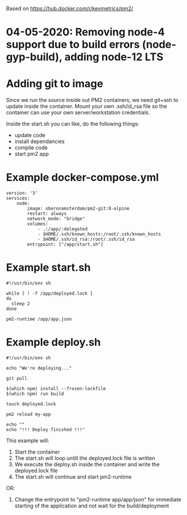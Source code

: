 Based on https://hub.docker.com/r/keymetrics/pm2/

# 04-05-2020: Removing node-4 support due to build errors (node-gyp-build), adding node-12 LTS

# Adding git to image

Since we run the source inside out PM2 containers, we need git+ssh to update inside the container.
Mount your own .ssh/id_rsa file so the container can use your own server/workstation credentials.

Inside the start.sh you can like, do the following things:
* update code
* install dependancies
* compile code
* start pm2 app

# Example docker-compose.yml
```
version: '3'
services:
    node:
        image: oberonamsterdam/pm2-git:8-alpine
        restart: always
        network_mode: "bridge"
        volumes:
            - .:/app/:delegated
            - $HOME/.ssh/known_hosts:/root/.ssh/known_hosts
            - $HOME/.ssh/id_rsa:/root/.ssh/id_rsa
        entrypoint: ["/app/start.sh"]
```

# Example start.sh
```
#!/usr/bin/env sh

while [ ! -f /app/deployed.lock ]
do
  sleep 2
done

pm2-runtime /app/app.json

```

# Example deploy.sh
```
#!/usr/bin/env sh

echo "We're deploying..."

git pull

$(which npm) install --frozen-lockfile
$(which npm) run build

touch deployed.lock

pm2 reload my-app

echo ""
echo "!!! Deploy finished !!!"

```

This example will:
1. Start the container
2. The start.sh will loop untill the deployed.lock file is written
3. We execute the deploy.sh inside the container and write the deployed.lock file
4. The start.sh will continue and start pm2-runtime

OR:

1. Change the entrypoint to "pm2-runtime app/app/json" for immediate starting of the application and not wait for the build/deployment
